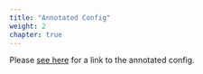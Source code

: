 ```yaml
---
title: "Annotated Config"
weight: 2
chapter: true
---
```


Please [see here](/v0.15.17/docs/m3query/config/annotated_config.yaml) for a link to the annotated config.

